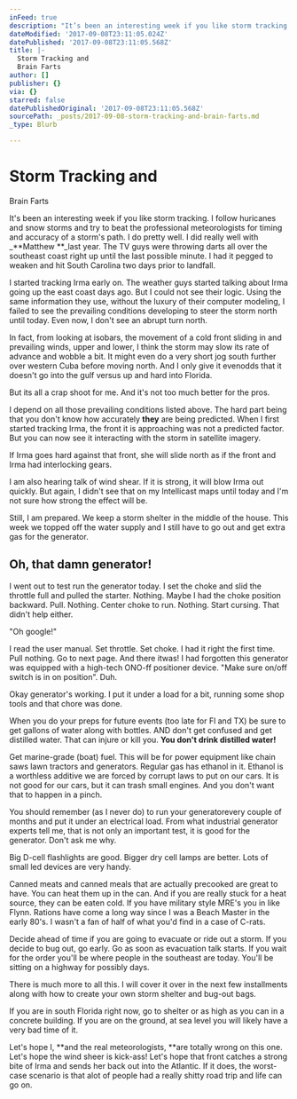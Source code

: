 ```yaml
---
inFeed: true
description: "It’s been an interesting week if you like storm tracking.  I follow huricanes and snow\nstorms and try to beat the professional meteorologists for timing and accuracy\nof a storm’s path.\_ I do pretty well.\_ I did really well with Matthew last year.  The TV guys were throwing darts all over the southeast coast right up until the last possible\nminute.\_ I had it pegged to weaken and hit South Carolina two days prior to landfall."
dateModified: '2017-09-08T23:11:05.024Z'
datePublished: '2017-09-08T23:11:05.568Z'
title: |-
  Storm Tracking and
  Brain Farts
author: []
publisher: {}
via: {}
starred: false
datePublishedOriginal: '2017-09-08T23:11:05.568Z'
sourcePath: _posts/2017-09-08-storm-tracking-and-brain-farts.md
_type: Blurb

---
```

# Storm Tracking and
Brain Farts

It's been an interesting week if you like storm tracking.  I follow huricanes and snow
storms and try to beat the professional meteorologists for timing and accuracy
of a storm's path.  I do pretty well.  I did really well with _**Matthew **_last year.  The TV guys were throwing darts all over the southeast coast right up until the last possible
minute.  I had it pegged to weaken and hit South Carolina two days prior to landfall.

I started tracking Irma early on.  The weather guys started talking about Irma
going up the east coast days ago.  But I could not see their logic.  Using the
same information they use, without the luxury of their computer modeling, I
failed to see the prevailing conditions developing to steer the storm north
until today.  Even now, I don't see an abrupt turn north.

In fact, from looking at isobars, the movement of a cold front sliding in and prevailing winds, upper and lower, I think the storm may slow its rate of advance and wobble a bit. 
It might even do a very short jog south further over western Cuba before moving north.  And I only give it evenodds that it doesn't go into the gulf versus up and hard into Florida.

But its all a crap shoot for me.  And it's not too much better for the pros.

I depend on all those prevailing conditions listed above.  The hard part being that you
don't know how accurately **they** are being predicted.  When I first started
tracking Irma, the front it is approaching was not a predicted factor.  But you can now see it interacting with the storm in satellite imagery.

If Irma goes hard against that front, she will slide north as if the front and Irma had interlocking gears.

I am also hearing talk of wind shear.  If it is strong, it will blow Irma out
quickly.  But again, I didn't see that on my Intellicast maps until today and I'm not sure how strong the effect will be.

Still, I am prepared. We keep a storm shelter in the middle of the house.  This week we topped off the water supply and I still have to go out and get extra gas for the generator.

## Oh, that damn generator!

I went out to test run the generator today.  I set the choke and slid the throttle full
and pulled the starter.  Nothing.  Maybe I had the choke position backward.  Pull. 
Nothing.  Center choke to run.  Nothing.  Start cursing.  That didn't help either.

"Oh google!"

I read the user manual. Set throttle.  Set choke.  I had it right the first time.  Pull nothing. Go to next page.  And there itwas!  I had forgotten this generator was equipped with a high-tech ONO-ff positioner device.  "Make sure on/off switch is in on
position".  Duh.

Okay generator's working. I put it under a load for a bit, running some shop tools and that chore was done.

When you do your preps for future events (too late for Fl and TX) be sure to get gallons of water along with bottles.  AND don't get confused and get distilled water.  That can injure or kill you.  **You don't drink distilled water!**

Get marine-grade (boat) fuel.  This will be for power equipment like chain
saws lawn tractors and generators. Regular gas has ethanol in it. 
Ethanol is a worthless additive we are forced by corrupt laws to put on
our cars.  It is not good for our cars, but it can trash small engines.  And you
don't want that to happen in a pinch.

You should remember (as I never do) to run your generatorevery couple of months and put it under an electrical load.  From what industrial generator experts tell me, that is not only an important test, it is good for the generator.  Don't ask me why.

Big D-cell flashlights are good.  Bigger dry cell lamps are better. Lots of small led devices are very handy.

Canned meats and canned meals that are actually precooked are great to have.  You can heat them up in the can.  And if you are really stuck for a heat source, they can be eaten cold. If you have military style MRE's you in like Flynn.  Rations have come a long way since I was a Beach Master in the early 80's.  I wasn't a fan of half of what you'd find in a case of C-rats.

Decide ahead of time if you are going to evacuate or ride out a storm.  If you decide to bug out, go early.  Go as soon as evacuation talk starts.  If you wait for the order you'll be where people in the southeast are today. You'll be sitting on a highway for possibly days.

There is much more to all this.  I will cover it over in the next few
installments along with how to create your own storm shelter and bug-out bags.

If you are in south Florida right now, go to shelter or as high as you can in a concrete building. If you are on the ground, at sea level you will likely have a very bad
time of it.

Let's hope I, **and the real meteorologists, **are totally wrong on this one.  Let's hope the wind sheer is kick-ass!  Let's hope that front catches a strong bite of Irma and sends her back out into the Atlantic.  If it does, the worst-case scenario is that alot of people had a really shitty road trip and life can go on.